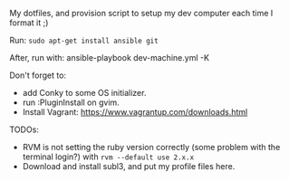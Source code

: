 My dotfiles, and provision script to setup my dev computer each time I format it ;)


Run: `sudo apt-get install ansible git`


After, run with: ansible-playbook dev-machine.yml -K


Don't forget to:
* add Conky to some OS initializer.
* run :PluginInstall on gvim.
* Install Vagrant: https://www.vagrantup.com/downloads.html

TODOs:
* RVM is not setting the ruby version correctly (some problem with the terminal login?) with `rvm --default use 2.x.x`
* Download and install subl3, and put my profile files here.
